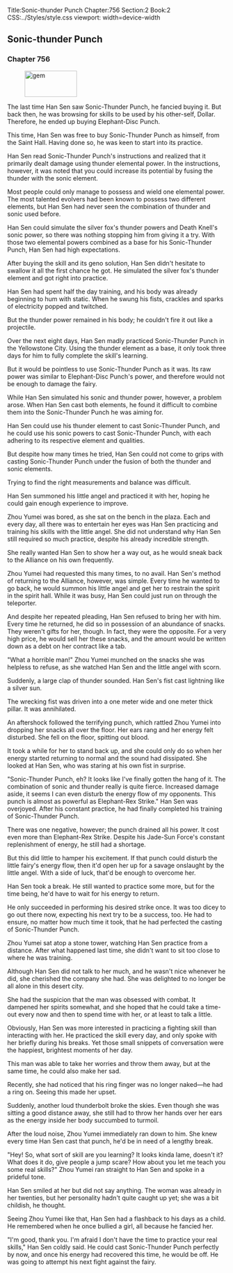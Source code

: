 Title:Sonic-thunder Punch 
Chapter:756 
Section:2 
Book:2 
CSS:../Styles/style.css 
viewport: width=device-width
  
## Sonic-thunder Punch
### Chapter 756 
<figure>
	<img src="../Images/gem.gif" alt="gem" id="gem" width="120" height="60" />
</figure>
  

  
  The last time Han Sen saw Sonic-Thunder Punch, he fancied buying it. But back then, he was browsing for skills to be used by his other-self, Dollar. Therefore, he ended up buying Elephant-Disc Punch.

This time, Han Sen was free to buy Sonic-Thunder Punch as himself, from the Saint Hall. Having done so, he was keen to start into its practice.

Han Sen read Sonic-Thunder Punch's instructions and realized that it primarily dealt damage using thunder elemental power. In the instructions, however, it was noted that you could increase its potential by fusing the thunder with the sonic element.

Most people could only manage to possess and wield one elemental power. The most talented evolvers had been known to possess two different elements, but Han Sen had never seen the combination of thunder and sonic used before.

Han Sen could simulate the silver fox's thunder powers and Death Knell's sonic power, so there was nothing stopping him from giving it a try. With those two elemental powers combined as a base for his Sonic-Thunder Punch, Han Sen had high expectations.

After buying the skill and its geno solution, Han Sen didn't hesitate to swallow it all the first chance he got. He simulated the silver fox's thunder element and got right into practice.

Han Sen had spent half the day training, and his body was already beginning to hum with static. When he swung his fists, crackles and sparks of electricity popped and twitched.

But the thunder power remained in his body; he couldn't fire it out like a projectile.

Over the next eight days, Han Sen madly practiced Sonic-Thunder Punch in the Yellowstone City. Using the thunder element as a base, it only took three days for him to fully complete the skill's learning.

But it would be pointless to use Sonic-Thunder Punch as it was. Its raw power was similar to Elephant-Disc Punch's power, and therefore would not be enough to damage the fairy.

While Han Sen simulated his sonic and thunder power, however, a problem arose. When Han Sen cast both elements, he found it difficult to combine them into the Sonic-Thunder Punch he was aiming for.

Han Sen could use his thunder element to cast Sonic-Thunder Punch, and he could use his sonic powers to cast Sonic-Thunder Punch, with each adhering to its respective element and qualities.

But despite how many times he tried, Han Sen could not come to grips with casting Sonic-Thunder Punch under the fusion of both the thunder and sonic elements.

Trying to find the right measurements and balance was difficult.

Han Sen summoned his little angel and practiced it with her, hoping he could gain enough experience to improve.

Zhou Yumei was bored, as she sat on the bench in the plaza. Each and every day, all there was to entertain her eyes was Han Sen practicing and training his skills with the little angel. She did not understand why Han Sen still required so much practice, despite his already incredible strength.

She really wanted Han Sen to show her a way out, as he would sneak back to the Alliance on his own frequently.

Zhou Yumei had requested this many times, to no avail. Han Sen's method of returning to the Alliance, however, was simple. Every time he wanted to go back, he would summon his little angel and get her to restrain the spirit in the spirit hall. While it was busy, Han Sen could just run on through the teleporter.

And despite her repeated pleading, Han Sen refused to bring her with him. Every time he returned, he did so in possession of an abundance of snacks. They weren't gifts for her, though. In fact, they were the opposite. For a very high price, he would sell her these snacks, and the amount would be written down as a debt on her contract like a tab.

"What a horrible man!" Zhou Yumei munched on the snacks she was helpless to refuse, as she watched Han Sen and the little angel with scorn.

Suddenly, a large clap of thunder sounded. Han Sen's fist cast lightning like a silver sun.

The wrecking fist was driven into a one meter wide and one meter thick pillar. It was annihilated.

An aftershock followed the terrifying punch, which rattled Zhou Yumei into dropping her snacks all over the floor. Her ears rang and her energy felt disturbed. She fell on the floor, spitting out blood.

It took a while for her to stand back up, and she could only do so when her energy started returning to normal and the sound had dissipated. She looked at Han Sen, who was staring at his own fist in surprise.

"Sonic-Thunder Punch, eh? It looks like I've finally gotten the hang of it. The combination of sonic and thunder really is quite fierce. Increased damage aside, it seems I can even disturb the energy flow of my opponents. This punch is almost as powerful as Elephant-Rex Strike." Han Sen was overjoyed. After his constant practice, he had finally completed his training of Sonic-Thunder Punch.

There was one negative, however; the punch drained all his power. It cost even more than Elephant-Rex Strike. Despite his Jade-Sun Force's constant replenishment of energy, he still had a shortage.

But this did little to hamper his excitement. If that punch could disturb the little fairy's energy flow, then it'd open her up for a savage onslaught by the little angel. With a side of luck, that'd be enough to overcome her.

Han Sen took a break. He still wanted to practice some more, but for the time being, he'd have to wait for his energy to return.

He only succeeded in performing his desired strike once. It was too dicey to go out there now, expecting his next try to be a success, too. He had to ensure, no matter how much time it took, that he had perfected the casting of Sonic-Thunder Punch.

Zhou Yumei sat atop a stone tower, watching Han Sen practice from a distance. After what happened last time, she didn't want to sit too close to where he was training.

Although Han Sen did not talk to her much, and he wasn't nice whenever he did, she cherished the company she had. She was delighted to no longer be all alone in this desert city.

She had the suspicion that the man was obsessed with combat. It dampened her spirits somewhat, and she hoped that he could take a time-out every now and then to spend time with her, or at least to talk a little.

Obviously, Han Sen was more interested in practicing a fighting skill than interacting with her. He practiced the skill every day, and only spoke with her briefly during his breaks. Yet those small snippets of conversation were the happiest, brightest moments of her day.

This man was able to take her worries and throw them away, but at the same time, he could also make her sad.

Recently, she had noticed that his ring finger was no longer naked—he had a ring on. Seeing this made her upset.

Suddenly, another loud thunderbolt broke the skies. Even though she was sitting a good distance away, she still had to throw her hands over her ears as the energy inside her body succumbed to turmoil.

After the loud noise, Zhou Yumei immediately ran down to him. She knew every time Han Sen cast that punch, he'd be in need of a lengthy break.

"Hey! So, what sort of skill are you learning? It looks kinda lame, doesn't it? What does it do, give people a jump scare? How about you let me teach you some real skills?" Zhou Yumei ran straight to Han Sen and spoke in a prideful tone.

Han Sen smiled at her but did not say anything. The woman was already in her twenties, but her personality hadn't quite caught up yet; she was a bit childish, he thought.

Seeing Zhou Yumei like that, Han Sen had a flashback to his days as a child. He remembered when he once bullied a girl, all because he fancied her.

"I'm good, thank you. I'm afraid I don't have the time to practice your real skills," Han Sen coldly said. He could cast Sonic-Thunder Punch perfectly by now, and once his energy had recovered this time, he would be off. He was going to attempt his next fight against the fairy.
